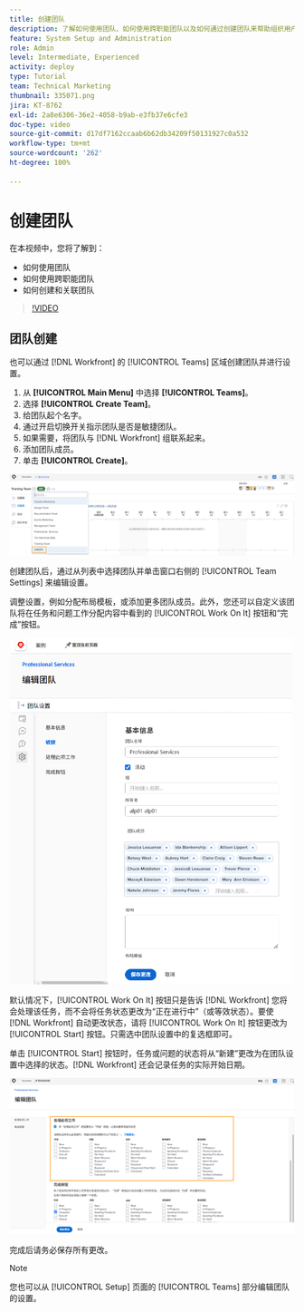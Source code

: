 ```yaml
---
title: 创建团队
description: 了解如何使用团队、如何使用跨职能团队以及如何通过创建团队来帮助组织用户和授予权限。
feature: System Setup and Administration
role: Admin
level: Intermediate, Experienced
activity: deploy
type: Tutorial
team: Technical Marketing
thumbnail: 335071.png
jira: KT-8762
exl-id: 2a8e6306-36e2-4058-b9ab-e3fb37e6cfe3
doc-type: video
source-git-commit: d17df7162ccaab6b62db34209f50131927c0a532
workflow-type: tm+mt
source-wordcount: '262'
ht-degree: 100%

---
```


# 创建团队

在本视频中，您将了解到：

* 如何使用团队
* 如何使用跨职能团队
* 如何创建和关联团队

>[!VIDEO](https://video.tv.adobe.com/v/335071/?quality=12&learn=on&enablevpops)

## 团队创建

也可以通过 [!DNL Workfront] 的 [!UICONTROL Teams] 区域创建团队并进行设置。

1. 从 **[!UICONTROL Main Menu]** 中选择 **[!UICONTROL Teams]**。
1. 选择 **[!UICONTROL Create Team]**。
1. 给团队起个名字。
1. 通过开启切换开关指示团队是否是敏捷团队。
1. 如果需要，将团队与 [!DNL Workfront] 组联系起来。
1. 添加团队成员。
1. 单击 **[!UICONTROL Create]**。

![[!UICONTROL Teams] 页面上的团队菜单](assets/admin-fund-create-team.png)

创建团队后，通过从列表中选择团队并单击窗口右侧的 [!UICONTROL Team Settings] 来编辑设置。

调整设置，例如分配布局模板，或添加更多团队成员。此外，您还可以自定义该团队将在任务和问题工作分配内容中看到的 [!UICONTROL Work On It] 按钮和“完成”按钮。

![[!UICONTROL Edit Team] 窗口](assets/admin-fund-team-settings.png)

默认情况下，[!UICONTROL Work On It] 按钮只是告诉 [!DNL Workfront] 您将会处理该任务，而不会将任务状态更改为“正在进行中”（或等效状态）。要使 [!DNL Workfront] 自动更改状态，请将 [!UICONTROL Work On It] 按钮更改为 [!UICONTROL Start] 按钮。只需选中团队设置中的复选框即可。

单击 [!UICONTROL Start] 按钮时，任务或问题的状态将从“新建”更改为在团队设置中选择的状态。[!DNL Workfront] 还会记录任务的实际开始日期。

![[!UICONTROL Work On It] 部分，在 [!UICONTROL Edit Team] 窗口中](assets/admin-fund-start-button-team.png)

完成后请务必保存所有更改。


>[!NOTE]
>
>您也可以从 [!UICONTROL Setup] 页面的 [!UICONTROL Teams] 部分编辑团队的设置。

<!---
learn more URLs
Create a team
Work On It and Done button overview
--->
